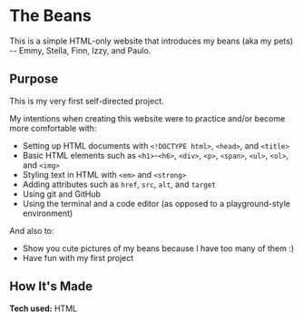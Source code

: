 # The Beans

This is a simple HTML-only website that introduces my beans (aka my pets) -- Emmy, Stella, Finn, Izzy, and Paulo.

## Purpose

This is my very first self-directed project.

My intentions when creating this website were to practice and/or become more comfortable with:
- Setting up HTML documents with `<!DOCTYPE html>`, `<head>`, and `<title>`
- Basic HTML elements such as `<h1>`-`<h6>`, `<div>`, `<p>`, `<span>`, `<ul>`, `<ol>`, and `<img>`
- Styling text in HTML with `<em>` and `<strong>`
- Adding attributes such as `href`, `src`, `alt`, and `target`
- Using git and GitHub
- Using the terminal and a code editor (as opposed to a playground-style environment)

And also to:
- Show you cute pictures of my beans because I have too many of them :)
- Have fun with my first project

## How It's Made

****Tech used:**** HTML